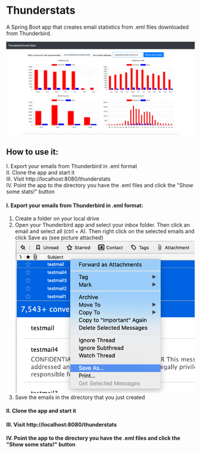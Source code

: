 # Thunderstats

A Spring Boot app that creates email statistics from .eml files downloaded from Thunderbird.

![Screenshot1](/documentation/thunderstats1.png)



## How to use it:
I. Export your emails from Thunderbird in .eml format  
II. Clone the app and start it  
III. Visit http://localhost:8080/thunderstats  
IV. Point the app to the directory you have the .eml files and click the "Show some stats!" button




#### I. Export your emails from Thunderbird in .eml format:
1. Create a folder on your local drive
2. Open your Thunderbird app and select your inbox folder. Then click an email and select all (ctrl + A). Then right click on the selected emails and click Save as (see picture attached)
![Screenshot1](/documentation/export_emails.png)
3. Save the emails in the directory that you just created




#### II. Clone the app and start it

#### III. Visit http://localhost:8080/thunderstats

#### IV. Point the app to the directory you have the .eml files and click the "Show some stats!" button
